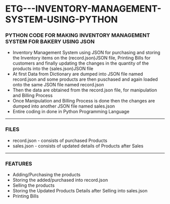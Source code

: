 # ETG---INVENTORY-MANAGEMENT-SYSTEM-USING-PYTHON

### PYTHON CODE FOR MAKING INVENTORY MANAGEMENT SYSTEM FOR BAKERY USING JSON

- Inventory Management System using JSON for purchasing and storing the Inventory items on the (record.json)JSON file, Printing Bills for customers and finally updating the changes in the quantity of the products into the (sales.json)JSON file
- At first Data from Dictionary are dumped into JSON file named record.json and some products are then puschased and again loaded onto the same JSON file named record.json
- Then the data are obtained from the record.json file, for manipulation and Billing Process
- Once Manipulation and Billing Process is done then the changes are dumped into another JSON file named sales.json
- Entire coding in done in Python Programming Language

______

### FILES

- record.json - consists of purchased Products
- sales.json - consists of updated details of Products after Sales


______

### FEATURES

- Adding/Purchasing the products
- Storing the added/purchased into record.json
- Selling the products
- Storing the Updated Products Details after Selling into sales.json
- Printing Bills




